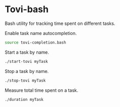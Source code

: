 # Tovi-bash

Bash utility for tracking time spent on different tasks.

Enable task name autocompletion.
```bash
source tovi-completion.bash
```

Start a task by name.
```bash
./start-tovi myTask
```

Stop a task by name.
```bash
./stop-tovi myTask
```

Measure total time spent on a task.
```bash
./duration myTask
```
